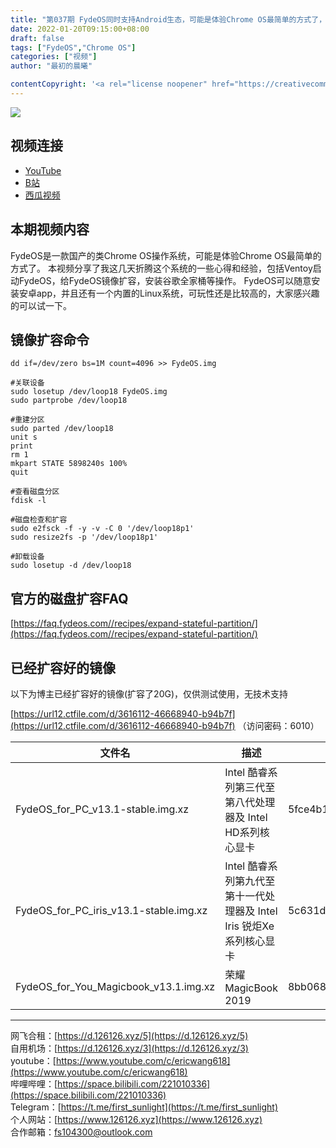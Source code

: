 ```yaml
---
title: "第037期 FydeOS同时支持Android生态，可能是体验Chrome OS最简单的方式了，独家方法：U盘运行并且支持谷歌应用市场"
date: 2022-01-20T09:15:00+08:00
draft: false
tags: ["FydeOS","Chrome OS"]
categories: ["视频"]
author: "最初的晨曦"

contentCopyright: '<a rel="license noopener" href="https://creativecommons.org/licenses/by-nc-sa/4.0/deed.zh" target="_blank">本文章采用 CC BY-NC-SA 4.0 许可协议</a>'
---
```


![](../../images/037/0.jpg)
	
## 视频连接
- [YouTube](https://www.youtube.com/watch?v=nRiJQ87ZdvM)
- [B站](https://www.bilibili.com/video/BV1kb4y1J7CN/)
- [西瓜视频](https://www.ixigua.com/7055321965598671391)

## 本期视频内容

FydeOS是一款国产的类Chrome OS操作系统，可能是体验Chrome OS最简单的方式了。
本视频分享了我这几天折腾这个系统的一些心得和经验，包括Ventoy启动FydeOS，给FydeOS镜像扩容，安装谷歌全家桶等操作。
FydeOS可以随意安装安卓app，并且还有一个内置的Linux系统，可玩性还是比较高的，大家感兴趣的可以试一下。

## 镜像扩容命令

```
dd if=/dev/zero bs=1M count=4096 >> FydeOS.img

#关联设备
sudo losetup /dev/loop18 FydeOS.img
sudo partprobe /dev/loop18

#重建分区
sudo parted /dev/loop18
unit s
print
rm 1
mkpart STATE 5898240s 100%
quit

#查看磁盘分区
fdisk -l

#磁盘检查和扩容
sudo e2fsck -f -y -v -C 0 '/dev/loop18p1'
sudo resize2fs -p '/dev/loop18p1'

#卸载设备
sudo losetup -d /dev/loop18
```

## 官方的磁盘扩容FAQ

[https://faq.fydeos.com//recipes/expand-stateful-partition/](https://faq.fydeos.com//recipes/expand-stateful-partition/)

## 已经扩容好的镜像

以下为博主已经扩容好的镜像(扩容了20G)，仅供测试使用，无技术支持

[https://url12.ctfile.com/d/3616112-46668940-b94b7f](https://url12.ctfile.com/d/3616112-46668940-b94b7f)
（访问密码：6010）

| 文件名                                 | 描述                                                         | sha1                                     |
| -------------------------------------- | ------------------------------------------------------------ | ---------------------------------------- |
| FydeOS_for_PC_v13.1-stable.img.xz      | Intel 酷睿系列第三代至第八代处理器及 Intel HD系列核心显卡    | 5fce4b1870efafc04404111818180521c806b085 |
| FydeOS_for_PC_iris_v13.1-stable.img.xz | Intel 酷睿系列第九代至第十一代处理器及 Intel Iris 锐炬Xe 系列核心显卡 | 5c631d8ec5c655108c7759ccfa670aaae406c954 |
| FydeOS_for_You_Magicbook_v13.1.img.xz  | 荣耀 MagicBook 2019                                          | 8bb068503d835908e5da1f4106e2a6c4e80ffb45 |


---

网飞合租：[https://d.126126.xyz/5](https://d.126126.xyz/5)  
自用机场：[https://d.126126.xyz/3](https://d.126126.xyz/3)  
youtube：[https://www.youtube.com/c/ericwang618](https://www.youtube.com/c/ericwang618)  
哔哩哔哩：[https://space.bilibili.com/221010336](https://space.bilibili.com/221010336)  
Telegram：[https://t.me/first_sunlight](https://t.me/first_sunlight)  
个人网站：[https://www.126126.xyz](https://www.126126.xyz)  
合作邮箱：fs104300@outlook.com